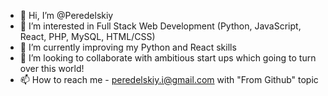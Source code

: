 - 👋  Hi, I’m @Peredelskiy
- 👀  I’m interested in Full Stack Web Development (Python, JavaScript, React, PHP, MySQL, HTML/CSS)
- 🌱  I’m currently improving my Python and React skills
- 💞️  I’m looking to collaborate with ambitious start ups which going to turn over this world!
- 📫  How to reach me - peredelskiy.i@gmail.com with "From Github" topic

<!---
Peredelskiy/Peredelskiy is a ✨ special ✨ repository because its `README.md` (this file) appears on your GitHub profile.
You can click the Preview link to take a look at your changes.
--->
